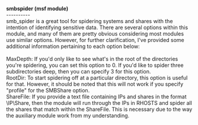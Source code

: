 <b>smbspider (msf module) </b><br />
---------- <br />
smb_spider is a great tool for spidering systems and shares with the intention of identifying sensitive data. There are several options within this module, and many of them are pretty obvious considering most modules use similar options. However, for further clarification, I've provided some additional information pertaining to each option below:<br>
<br />
MaxDepth: If you'd only like to see what's in the root of the directories you're spidering, you can set this option to 0. If you'd like to spider three subdirectories deep, then you can specify 3 for this option.<br />
RootDir: To start spidering off at a particular directory, this option is useful for that. However, it should be noted that this will not work if you specify "profile" for the SMBShare option.<br />
ShareFile: If you provide a text file containing IPs and shares in the format \\IP\Share, then the module will run through the IPs in RHOSTS and spider all the shares that match within the ShareFile. This is necessary due to the way the auxiliary module work from my understanding.<br />
<br>
<br />

